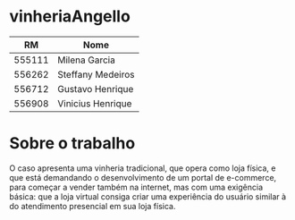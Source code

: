 # vinheriaAngello
RM   | Nome
------- | ------
555111 | Milena Garcia
556262 | Steffany Medeiros
556712 | Gustavo Henrique
556908 | Vinicius Henrique

# Sobre o trabalho
O caso apresenta uma vinheria tradicional, que opera como loja física, e que está demandando o desenvolvimento de um portal de e-commerce, para começar a vender também na internet, mas com uma exigência básica: que a loja virtual consiga criar uma experiência do usuário similar à do atendimento presencial em sua loja física.
